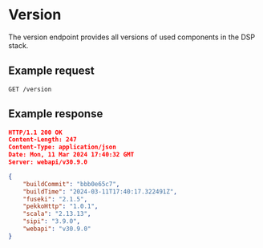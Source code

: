 <!---
 * Copyright © 2021 - 2024 Swiss National Data and Service Center for the Humanities and/or DaSCH Service Platform contributors.
 * SPDX-License-Identifier: Apache-2.0
-->

# Version

The version endpoint provides all versions of used components in the DSP stack.

## Example request

`GET /version`

## Example response

```json
HTTP/1.1 200 OK
Content-Length: 247
Content-Type: application/json
Date: Mon, 11 Mar 2024 17:40:32 GMT
Server: webapi/v30.9.0

{
    "buildCommit": "bbb0e65c7",
    "buildTime": "2024-03-11T17:40:17.322491Z",
    "fuseki": "2.1.5",
    "pekkoHttp": "1.0.1",
    "scala": "2.13.13",
    "sipi": "3.9.0",
    "webapi": "v30.9.0"
}

```
